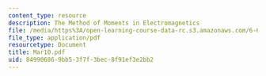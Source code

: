 ```yaml
---
content_type: resource
description: The Method of Moments in Electromagnetics
file: /media/https%3A/open-learning-course-data-rc.s3.amazonaws.com/6-635-advanced-electromagnetism-spring-2003/849906869bb53f7f3bec8f91ef3e2bb2_Mar10.pdf
file_type: application/pdf
resourcetype: Document
title: Mar10.pdf
uid: 84990686-9bb5-3f7f-3bec-8f91ef3e2bb2
---
```

